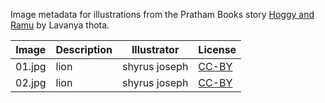 Image metadata for illustrations from the Pratham Books story [Hoggy and Ramu](https://storyweaver.org.in/stories/2545-hoggy-and-ramu) by Lavanya thota.

Image | Description | Illustrator | License
----- | ----------- | ----------- | -------
01.jpg | lion | shyrus joseph | [CC-BY](https://creativecommons.org/licenses/by/4.0/)
02.jpg | lion | shyrus joseph | [CC-BY](https://creativecommons.org/licenses/by/4.0/)